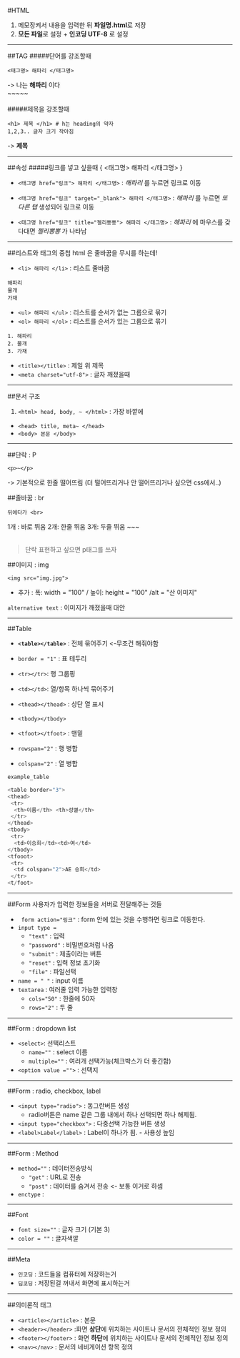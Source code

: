#HTML
1. 메모장켜서 내용을 입력한 뒤 **파일명.html**로 저장
2. **모든 파일**로 설정 + **인코딩 UTF-8** 로 설정

---
##TAG
#####단어를 강조할때
```
<태그명> 해파리 </태그명>
``` 
-> 나는 **해파리** 이다
<br>~~~~~
<br>
<br>
#####제목을 강조할때
```
<h1> 제목 </h1> # h는 heading의 약자
1,2,3.. 글자 크기 작아짐
```
-> **제목**

---
##속성
#####링크를 넣고 싶을때
{ <태그명> 해파리 </태그명> }

- `<태그명 href="링크"> 해파리 </태그명>` : *해파리* 를 누르면 링크로 이동

- `<태그명 href="링크" target="_blank"> 해파리 </태그명>` : *해파리* 를 누르면 *또 다른 탭* 생성되어 링크로 이동
- `<태그명 href="링크" title="젤리뽕뽕"> 해파리 </태그명>` : *해파리* 에 마우스를 갖다대면 *젤리뽕뽕* 가 나타남
---

##리스트와 태그의 중첩
html 은 줄바꿈을 무시를 하는데! 
- `<li> 해파리 </li>` : 리스트 줄바꿈
```
해파리
물개
가재
```

- `<ul> 해파리 </ul>` : 리스트를 순서가 없는 그룹으로 묶기
- `<ol> 해파리 </ol>` : 리스트를 순서가 있는 그룹으로 묶기
```
1. 해파리
2. 물개
3. 가재
```
- `<title></title>` : 제일 위 제목
- `<meta charset="utf-8">` : 글자 깨졌을때
---
##문서 구조
1. `<html> head, body, ~ </html>` : 가장 바깥에
- `<head> title, meta~ </head>` 
- `<body> 본문 </body>` 
---

##단락 : P
```
<p>~</p>
```
-> 기본적으로 한줄 떨어뜨림 (더 떨어뜨리거나 안 떨어뜨리거나 싶으면 css에서..)

##줄바꿈 : br

```
뒤에다가 <br>
```
1개 : 바로 뛰움 2개: 한줄 뛰움 3개: 두줄 뛰움 ~~~<br><br>
>단락 표현하고 싶으면 p태그를 쓰자

##이미지 : img

`<img src="img.jpg"> `
- 추가 : 폭: width = "100" / 높이: height = "100" /alt = "산 이미지"

`alternative text` : 이미지가 깨졌을때 대안

---

##Table

- **`<table></table>`** : 전체 묶어주기 <-무조건 해줘야함
   
- `border = "1"` : 표 테두리

- `<tr></tr>`: 행 그룹핑
- `<td></td>`: 열/항목 하나씩 묶어주기
- `<thead></thead>` : <th></th> 상단 열 표시
- `<tbody></tbody>`
- `<tfoot></tfoot>` : 맨밑
- `rowspan="2"` : 행 병합
- `colspan="2"` : 열 병합

```ts
example_table

<table border="3">
<thead>
 <tr>
  <th>이름</th> <th>성별</th>
 </tr>
</thead>
<tbody>
 <tr>
  <td>이승희</td><td>여</td>
</tbody>
<tfooot>
 <tr>
  <td colspan="2">AE 승희</td>
 </tr>
<t/foot>
```

---

##Form
사용자가 입력한 정보들을 서버로 전달해주는 것들
- ` form action="링크"` : form 안에 있는 것을 수행하면 링크로 이동한다. 
- `input type =` 
  - `"text"` : 입력
  - `"password"` : 비밀번호처럼 나옴
  - `"submit"` : 제출이라는 버튼
  - `"reset"` : 입력 정보 초기화
  - `"file"` : 파일선택
- `name = " "` : input 이름
- `textarea` : 여러줄 입력 가능한 입력창
  - `cols="50"` : 한줄에 50자
  - `rows="2"` : 두 줄

---

##Form : dropdown list
- `<select>`: 선택리스트
  - `name=""` : select 이름
  - `multiple=""` : 여러개 선택가능(체크박스가 더 좋긴함)
- `<option value ="">` : 선택지

---

##Form : radio, checkbox, label
- `<input type="radio">` : 동그란버튼 생성
  - radio버튼은 name 같은 그룹 내에서 하나 선택되면 하나 해제됨.
- `<input type="checkbox">` : 다중선택 가능한 버튼 생성  
- `<label>Label</label>` : Label이 하나가 됨. - 사용성 높임

---

##Form : Method
- `method=""` : 데이터전송방식
  - `"get"` : URL로 전송
  - `"post"` : 데이터를 숨겨서 전송 <- 보통 이거로 하셈
- `enctype` : 

---

##Font
- `font size=""` : 글자 크기 (기본 3)
- `color = ""` : 글자색깔

---
##Meta
- `인코딩` : 코드들을 컴퓨터에 저장하는거
- `딥코딩` : 저장된걸 꺼내서 화면에 표시하는거

---
##의미론적 태그
- `<article></article>` : 본문
- `<header></header>` :화면 **상단**에 위치하는 사이트나 문서의 전체적인 정보 정의
- `<footer></footer>` : 화면 **하단**에 위치하는 사이트나 문서의 전체적인 정보 정의
- `<nav></nav>` : 문서의 네비게이션 항목 정의
